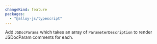 ```yaml
---
changeKind: feature
packages:
  - "@alloy-js/typescript"
---
```


Add `JSDocParams` which takes an array of `ParameterDescription` to render JSDocParam comments for each.
